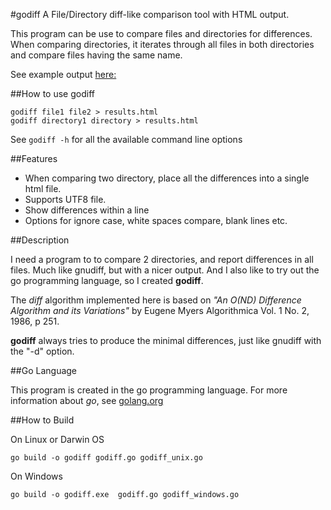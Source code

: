 #godiff
A File/Directory diff-like comparison tool with HTML output.

This program can be use to compare files and directories for differences.
When comparing directories, it iterates through all files in both directories
and compare files having the same name.

See example output [here:](http://raw.githack.com/spcau/godiff/master/example.html)

##How to use godiff

	godiff file1 file2 > results.html
	godiff directory1 directory > results.html

See `godiff -h` for all the available command line options

##Features

* When comparing two directory, place all the differences into a single html file.
* Supports UTF8 file.
* Show differences within a line
* Options for ignore case, white spaces compare, blank lines etc.

##Description

I need a program to to compare 2 directories, and report differences in all
files. Much like gnudiff, but with a nicer output. And I also like to try out
the go programming language, so I created __godiff__.

The _diff_ algorithm implemented here is based on 
_"An O(ND) Difference Algorithm and its Variations"_
by Eugene Myers Algorithmica Vol. 1 No. 2, 1986, p 251. 

__godiff__ always tries to produce the minimal differences, 
just like gnudiff with the "-d" option.

##Go Language

This program is created in the go programming language.
For more information about _go_, see [golang.org](http://golang.org)

##How to Build

On Linux or Darwin OS

	go build -o godiff godiff.go godiff_unix.go

On Windows

	go build -o godiff.exe  godiff.go godiff_windows.go

